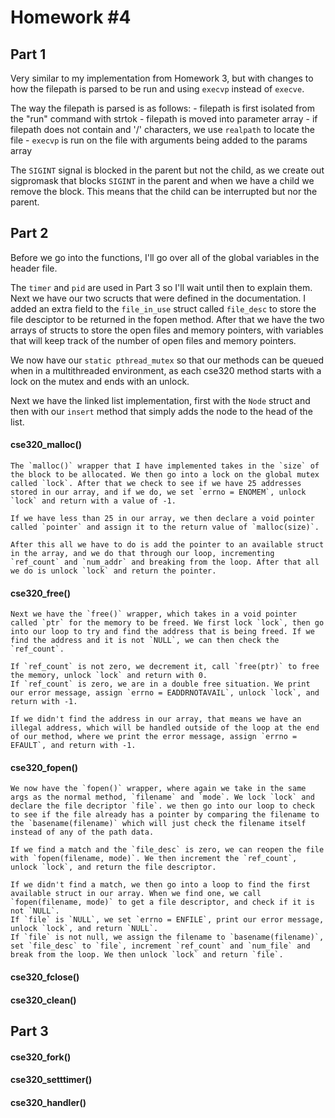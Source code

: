 # Homework #4

## Part 1

Very similar to my implementation from Homework 3, but with changes to how the filepath is parsed to be run and using `execvp` instead of `execve`.

The way the filepath is parsed is as follows:
	- filepath is first isolated from the "run" command with strtok
	- filepath is moved into parameter array
	- if filepath does not contain and '/' characters, we use `realpath` to locate the file
	- `execvp` is run on the file with arguments being added to the params array
	
The `SIGINT` signal is blocked in the parent but not the child, as we create out sigpromask that blocks `SIGINT` in the parent and when we have a child we remove the block. This means that the child can be interrupted but nor the parent.

## Part 2

Before we go into the functions, I'll go over all of the global variables in the header file.

The `timer` and `pid` are used in Part 3 so I'll wait until then to explain them.
Next we have our two scructs that were defined in the documentation. I added an extra field to the `file_in_use` struct called `file_desc` to store the file desciptor to be returned in the fopen method.
After that we have the two arrays of structs to store the open files and memory pointers, with variables that will keep track of the number of open files and memory pointers.

We now have our `static pthread_mutex` so that our methods can be queued when in a multithreaded environment, as each cse320 method starts with a lock on the mutex and ends with an unlock.

Next we have the linked list implementation, first with the `Node` struct and then with our `insert` method that simply adds the node to the head of the list.

#### cse320_malloc()

	The `malloc()` wrapper that I have implemented takes in the `size` of the block to be allocated. We then go into a lock on the global mutex called `lock`. After that we check to see if we have 25 addresses stored in our array, and if we do, we set `errno = ENOMEM`, unlock `lock` and return with a value of -1. 
	
	If we have less than 25 in our array, we then declare a void pointer called `pointer` and assign it to the return value of `malloc(size)`. 

	After this all we have to do is add the pointer to an available struct in the array, and we do that through our loop, incrementing `ref_count` and `num_addr` and breaking from the loop. After that all we do is unlock `lock` and return the pointer.

#### cse320_free()

	Next we have the `free()` wrapper, which takes in a void pointer called `ptr` for the memory to be freed. We first lock `lock`, then go into our loop to try and find the address that is being freed. If we find the address and it is not `NULL`, we can then check the `ref_count`.

	If `ref_count` is not zero, we decrement it, call `free(ptr)` to free the memory, unlock `lock` and return with 0. 
	If `ref_count` is zero, we are in a double free situation. We print our error message, assign `errno = EADDRNOTAVAIL`, unlock `lock`, and return with -1. 

	If we didn't find the address in our array, that means we have an illegal address, which will be handled outside of the loop at the end of our method, where we print the error message, assign `errno = EFAULT`, and return with -1.

#### cse320_fopen()

	We now have the `fopen()` wrapper, where again we take in the same args as the normal method, `filename` and `mode`. We lock `lock` and declare the file decriptor `file`. we then go into our loop to check to see if the file already has a pointer by comparing the filename to the `basename(filename)` which will just check the filename itself instead of any of the path data. 

	If we find a match and the `file_desc` is zero, we can reopen the file with `fopen(filename, mode)`. We then increment the `ref_count`, unlock `lock`, and return the file descriptor.
	
	If we didn't find a match, we then go into a loop to find the first available struct in our array. When we find one, we call `fopen(filename, mode)` to get a file descriptor, and check if it is not `NULL`.
	If `file` is `NULL`, we set `errno = ENFILE`, print our error message, unlock `lock`, and return `NULL`.
	If `file` is not null, we assign the filename to `basename(filename)`, set `file_desc` to `file`, increment `ref_count` and `num_file` and break from the loop. We then unlock `lock` and return `file`.

#### cse320_fclose()

	

#### cse320_clean()

	

## Part 3

#### cse320_fork()

	

#### cse320_setttimer()

	

#### cse320_handler()

	
